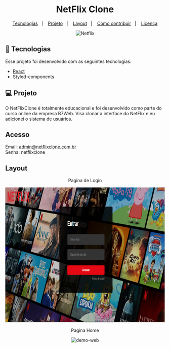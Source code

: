 <h1 align="center">
   NetFlix Clone
</h1>

<p align="center">
  <a href="#tecnologias">Tecnologias</a>&nbsp;&nbsp;&nbsp;|&nbsp;&nbsp;&nbsp;
  <a href="#projeto">Projeto</a>&nbsp;&nbsp;&nbsp;|&nbsp;&nbsp;&nbsp;
  <a href="#layout">Layout</a>&nbsp;&nbsp;&nbsp;|&nbsp;&nbsp;&nbsp;
  <a href="#como-contribuir">Como contribuir</a>&nbsp;&nbsp;&nbsp;|&nbsp;&nbsp;&nbsp;
  <a href="#memo-licença">Licença</a>
</p>

<p align="center">
  <img src="https://upload.wikimedia.org/wikipedia/commons/0/08/Netflix_2015_logo.svg" alt="Netflix" width="250" height="250"/>
</p>

## 🚀 Tecnologias

Esse projeto foi desenvolvido com as seguintes tecnologias:
- [React](https://reactjs.org)
- Styled-components

## 💻 Projeto

O NetFlixClone é totalmente educacional e foi desenvolvido como parte do curso online da empresa B7Web.
Visa clonar a interface do NetFlix e eu adicionei o sistema de usuários.

## Acesso
Email:  admin@netflixclone.com.br <br>
Senha:  netflixclone


## Layout

<div align="center" >
    <p>Pagina de Login</p>
    <img src="./src/assets/gitAssets/PaginaLogin.png" alt="demo-web-login" height="425">
    <br>
    <p>Pagina Home</p>
    <img src="./src/assets/gitAssets/HomePage.gif" alt="demo-web" height="425">
</div>
